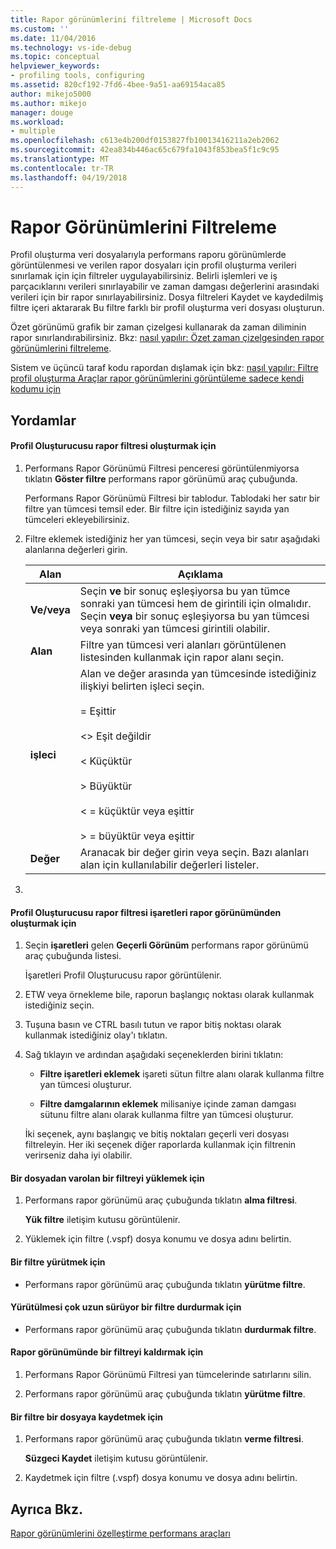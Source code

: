 ```yaml
---
title: Rapor görünümlerini filtreleme | Microsoft Docs
ms.custom: ''
ms.date: 11/04/2016
ms.technology: vs-ide-debug
ms.topic: conceptual
helpviewer_keywords:
- profiling tools, configuring
ms.assetid: 820cf192-7fd6-4bee-9a51-aa69154aca85
author: mikejo5000
ms.author: mikejo
manager: douge
ms.workload:
- multiple
ms.openlocfilehash: c613e4b200df0153827fb10013416211a2eb2062
ms.sourcegitcommit: 42ea834b446ac65c679fa1043f853bea5f1c9c95
ms.translationtype: MT
ms.contentlocale: tr-TR
ms.lasthandoff: 04/19/2018
---
```

# <a name="filtering-report-views"></a>Rapor Görünümlerini Filtreleme
Profil oluşturma veri dosyalarıyla performans raporu görünümlerde görüntülenmesi ve verilen rapor dosyaları için profil oluşturma verileri sınırlamak için için filtreler uygulayabilirsiniz. Belirli işlemleri ve iş parçacıklarını verileri sınırlayabilir ve zaman damgası değerlerini arasındaki verileri için bir rapor sınırlayabilirsiniz. Dosya filtreleri Kaydet ve kaydedilmiş filtre içeri aktararak Bu filtre farklı bir profil oluşturma veri dosyası oluşturun.  
  
 Özet görünümü grafik bir zaman çizelgesi kullanarak da zaman diliminin rapor sınırlandırabilirsiniz. Bkz: [nasıl yapılır: Özet zaman çizelgesinden rapor görünümlerini filtreleme](../profiling/how-to-filter-report-views-from-the-summary-timeline.md).  
  
 Sistem ve üçüncü taraf kodu rapordan dışlamak için bkz: [nasıl yapılır: Filtre profil oluşturma Araçlar rapor görünümlerini görüntüleme sadece kendi kodumu için](../profiling/how-to-filter-profiling-tools-report-views-to-display-just-my-code.md)  
  
## <a name="procedures"></a>Yordamlar  
  
#### <a name="to-create-a-profiler-report-filter"></a>Profil Oluşturucusu rapor filtresi oluşturmak için  
  
1.  Performans Rapor Görünümü Filtresi penceresi görüntülenmiyorsa tıklatın **Göster filtre** performans rapor görünümü araç çubuğunda.  
  
     Performans Rapor Görünümü Filtresi bir tablodur. Tablodaki her satır bir filtre yan tümcesi temsil eder. Bir filtre için istediğiniz sayıda yan tümceleri ekleyebilirsiniz.  
  
2.  Filtre eklemek istediğiniz her yan tümcesi, seçin veya bir satır aşağıdaki alanlarına değerleri girin.  
  
    |Alan|Açıklama|  
    |-----------|-----------------|  
    |**Ve/veya**|Seçin **ve** bir sonuç eşleşiyorsa bu yan tümce sonraki yan tümcesi hem de girintili için olmalıdır. Seçin **veya** bir sonuç eşleşiyorsa bu yan tümcesi veya sonraki yan tümcesi girintili olabilir.|  
    |**Alan**|Filtre yan tümcesi veri alanları görüntülenen listesinden kullanmak için rapor alanı seçin.|  
    |**işleci**|Alan ve değer arasında yan tümcesinde istediğiniz ilişkiyi belirten işleci seçin.<br /><br /> = Eşittir<br /><br /> <> Eşit değildir<br /><br /> < Küçüktür<br /><br /> > Büyüktür<br /><br /> < = küçüktür veya eşittir<br /><br /> > = büyüktür veya eşittir|  
    |**Değer**|Aranacak bir değer girin veya seçin. Bazı alanları alan için kullanılabilir değerleri listeler.|  
  
3.  
  
#### <a name="to-create-a-profiler-report-filter-from-the-marks-report-view"></a>Profil Oluşturucusu rapor filtresi işaretleri rapor görünümünden oluşturmak için  
  
1.  Seçin **işaretleri** gelen **Geçerli Görünüm** performans rapor görünümü araç çubuğunda listesi.  
  
     İşaretleri Profil Oluşturucusu rapor görüntülenir.  
  
2.  ETW veya örnekleme bile, raporun başlangıç noktası olarak kullanmak istediğiniz seçin.  
  
3.  Tuşuna basın ve CTRL basılı tutun ve rapor bitiş noktası olarak kullanmak istediğiniz olay'ı tıklatın.  
  
4.  Sağ tıklayın ve ardından aşağıdaki seçeneklerden birini tıklatın:  
  
    -   **Filtre işaretleri eklemek** işareti sütun filtre alanı olarak kullanma filtre yan tümcesi oluşturur.  
  
    -   **Filtre damgalarının eklemek** milisaniye içinde zaman damgası sütunu filtre alanı olarak kullanma filtre yan tümcesi oluşturur.  
  
     İki seçenek, aynı başlangıç ve bitiş noktaları geçerli veri dosyası filtreleyin. Her iki seçenek diğer raporlarda kullanmak için filtrenin verirseniz daha iyi olabilir.  
  
#### <a name="to-load-an-existing-filter-from-a-file"></a>Bir dosyadan varolan bir filtreyi yüklemek için  
  
1.  Performans rapor görünümü araç çubuğunda tıklatın **alma filtresi**.  
  
     **Yük filtre** iletişim kutusu görüntülenir.  
  
2.  Yüklemek için filtre (.vspf) dosya konumu ve dosya adını belirtin.  
  
#### <a name="to-execute-a-filter"></a>Bir filtre yürütmek için  
  
-   Performans rapor görünümü araç çubuğunda tıklatın **yürütme filtre**.  
  
#### <a name="to-stop-a-filter-that-is-taking-too-long-to-execute"></a>Yürütülmesi çok uzun sürüyor bir filtre durdurmak için  
  
-   Performans rapor görünümü araç çubuğunda tıklatın **durdurmak filtre**.  
  
#### <a name="to-remove-a-filter-on-a-report-view"></a>Rapor görünümünde bir filtreyi kaldırmak için  
  
1.  Performans Rapor Görünümü Filtresi yan tümcelerinde satırlarını silin.  
  
2.  Performans rapor görünümü araç çubuğunda tıklatın **yürütme filtre**.  
  
#### <a name="to-save-a-filter-to-a-file"></a>Bir filtre bir dosyaya kaydetmek için  
  
1.  Performans rapor görünümü araç çubuğunda tıklatın **verme filtresi**.  
  
     **Süzgeci Kaydet** iletişim kutusu görüntülenir.  
  
2.  Kaydetmek için filtre (.vspf) dosya konumu ve dosya adını belirtin.  
  
## <a name="see-also"></a>Ayrıca Bkz.  
 [Rapor görünümlerini özelleştirme performans araçları](../profiling/customizing-performance-tools-report-views.md)